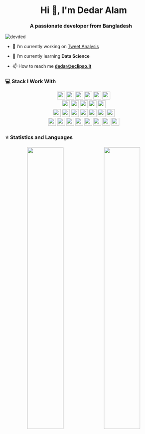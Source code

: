 <h1 align="center">Hi 👋, I'm Dedar Alam</h1>
<h3 align="center">A passionate developer from Bangladesh <img src="https://image.flaticon.com/icons/svg/323/323299.svg" width="14"/> </h3>
<p align="left"> <img src="https://komarev.com/ghpvc/?username=devded" alt="devded" /> </p>

- 🔭 I’m currently working on [Tweet Analysis ](https://github.com/devded/NLP-Thesis)

- 🌱 I’m currently learning **Data Science**

- 📫 How to reach me **dedar@eclipso.it**

<!-- ### 💻 Stack I Work With

<p align="center">
<img src="https://img.shields.io/badge/python-3776AB.svg?&style=for-the-badge&logo=python&logoColor=white" height="25"/>
<img src="https://img.shields.io/badge/php-8892BF.svg?&style=for-the-badge&logo=php&logoColor=white" height="25"/>
<img src="https://img.shields.io/badge/javascript-F7DF1E.svg?&style=for-the-badge&logo=javascript&logoColor=white" height="25"/>
<img src="https://img.shields.io/badge/firebase-FFCA28.svg?&style=for-the-badge&logo=firebase&logoColor=white" height="25"/>
<img src="https://img.shields.io/badge/mysql-4479A1.svg?&style=for-the-badge&logo=mysql&logoColor=white" height="25"/>
<img src="https://img.shields.io/badge/xampp-FB7A24.svg?&style=for-the-badge&logo=xampp&logoColor=white" height="25"/>
<img src="https://img.shields.io/badge/jupyter-F3631D.svg?&style=for-the-badge&logo=jupyter&logoColor=white" height="25"/>
<img src="https://img.shields.io/badge/anaconda-42B029.svg?&style=for-the-badge&logo=anaconda&logoColor=white" height="25"/>
<img src="https://img.shields.io/badge/VS%20Code-007ACC.svg?&style=for-the-badge&logo=visual-studio-code&logoColor=white" height="25"/>
<img src="https://img.shields.io/badge/opera-FF1B2D.svg?&style=for-the-badge&logo=opera&logoColor=white" height="25"/>
<img src="https://img.shields.io/badge/sublime-FF9800.svg?&style=for-the-badge&logo=sublime-text&logoColor=white" height="25"/>
<img src="https://img.shields.io/badge/edge-0078D7.svg?&style=for-the-badge&logo=microsoft-edge&logoColor=white" height="25"/>
<img src="https://img.shields.io/badge/Laravel-FF2D20.svg?&style=for-the-badge&logo=laravel&logoColor=white" height="25"/>
<img src="https://img.shields.io/badge/Flask-000000.svg?&style=for-the-badge&logo=flask&logoColor=white" height="25"/>
<img src="https://img.shields.io/badge/latex-008080.svg?&style=for-the-badge&logo=latex&logoColor=white" height="25"/>
<img src="https://img.shields.io/badge/sqlite-7CBEE4.svg?&style=for-the-badge&logo=sqlite&logoColor=white" height="25"/>
<img src="https://img.shields.io/badge/Django-092D1F.svg?&style=for-the-badge&logo=Django&logoColor=white" height="25"/>
</p> -->

### 💻 Stack I Work With

<p  align="center">

<!-- Programming Language -->
<img src="https://img.shields.io/badge/Python-3776AB?style=for-the-badge&logo=python&logoColor=white" height="25">
<img src="https://img.shields.io/badge/JavaScript-F7DF1E?style=for-the-badge&logo=javascript&logoColor=black" height="25">
<img src="https://img.shields.io/badge/C-00599C?style=for-the-badge&logo=c&logoColor=white" height="25">
<img src="https://img.shields.io/badge/C%2B%2B-00599C?style=for-the-badge&logo=c%2B%2B&logoColor=white" height="25">
<img src="https://img.shields.io/badge/Java-ED8B00?style=for-the-badge&logo=java&logoColor=white" height="25">
<img src="https://img.shields.io/badge/PHP-777BB4?style=for-the-badge&logo=php&logoColor=white" height="25">




<br>
<img src="https://img.shields.io/badge/firebase-ffca28?style=for-the-badge&logo=firebase&logoColor=black" height="25">
<img src="https://img.shields.io/badge/SQLite-07405E?style=for-the-badge&logo=sqlite&logoColor=white" height="25">
<img src="https://img.shields.io/badge/MongoDB-4EA94B?style=for-the-badge&logo=mongodb&logoColor=white" height="25">
<img src="https://img.shields.io/badge/PostgreSQL-316192?style=for-the-badge&logo=postgresql&logoColor=white" height="25">
<img src="https://img.shields.io/badge/MySQL-00000F?style=for-the-badge&logo=mysql&logoColor=white" height="25">


<br>
<img src="https://img.shields.io/badge/Postman-FF6C37?style=for-the-badge&logo=Postman&logoColor=white" height="25">
<img src="https://img.shields.io/badge/Git-F05032?style=for-the-badge&logo=git&logoColor=white" height="25">
<img src="https://img.shields.io/badge/conda-342B029.svg?&style=for-the-badge&logo=anaconda&logoColor=white" height="25">
<img src="https://img.shields.io/badge/pycharm-143?style=for-the-badge&logo=pycharm&logoColor=black&color=black&labelColor=green" height="25">
<img src="https://img.shields.io/badge/sublime_text-%23575757.svg?&style=for-the-badge&logo=sublime-text&logoColor=important" height="25">
<img src="https://img.shields.io/badge/Visual_Studio_Code-0078D4?style=for-the-badge&logo=visual%20studio%20code&logoColor=white" height="25">
<img src="https://img.shields.io/badge/Xampp-F37623?style=for-the-badge&logo=xampp&logoColor=white" height="25">


<br>
<img src="https://img.shields.io/badge/next.js-000000?style=for-the-badge&logo=nextdotjs&logoColor=white" height="25">
<img src="https://img.shields.io/badge/Flask-000000?style=for-the-badge&logo=flask&logoColor=white" height="25">
<img src="https://img.shields.io/badge/Laravel-FF2D20?style=for-the-badge&logo=laravel&logoColor=white" height="25">
<img src="https://img.shields.io/badge/DJANGO-REST-ff1709?style=for-the-badge&logo=django&logoColor=white&color=ff1709&labelColor=gray" height="25">
<img src="https://img.shields.io/badge/Django-092E20?style=for-the-badge&logo=django&logoColor=green" height="25">
<img src="https://img.shields.io/badge/React-20232A?style=for-the-badge&logo=react&logoColor=61DAFB" height="25">
<img src="https://img.shields.io/badge/Express.js-000000?style=for-the-badge&logo=Supabase&logoColor=white" height="25">
<img src="https://img.shields.io/badge/Node.js-43853D?style=for-the-badge&logo=node-dot-js&logoColor=white" height="25">











<!-- Framework -->


<!-- Database -->


<!-- Software -->


</p>

### ⭐ Statistics and Languages

 <!-- <p align="center"> 
    <img src="https://github-readme-stats.vercel.app/api?username=devded&count_private=true&show_icons=true&theme=buefy" alt="devded" width="420"/> 
    <img src="https://github-readme-stats.vercel.app/api/top-langs/?username=devded&hide=jupyter%20notebook,html,css&langs_count=8&layout=compact&theme=buefy" alt="devded" height="165" />
 </p> -->

<p align="center">
  <img width="48%" src="https://github-readme-stats.vercel.app/api?username=devded&show_icons=true&theme=tokyonight" />
  <img width="48%" src="https://github-readme-streak-stats.herokuapp.com/?user=devded&theme=tokyonight" />
</p>

<!--

For ICON With Text
    https://img.shields.io/badge/HereText-FF9800.svg?&style=for-the-badge&logo=HereIconName&logoColor=white

For Github Stats
    https://github-readme-stats.vercel.app/api?username=HereUsername&show_icons=true

For Profile View
    https://komarev.com/ghpvc/?username=HereUsername

For Auto Generate
    https://rahuldkjain.github.io/gh-profile-readme-generator/

For County Flag ICOn
    https://www.flaticon.com/

For ICON Idea
    https://simpleicons.org/

-->

<!-- ![Visitor Count](https://profile-counter.glitch.me/devded/count.svg) -->

<!--
<p align="center">
 <img src="https://github-profile-trophy.vercel.app/?username=devded&theme=flat&row=1" alt="devded" />
</p>

-->
